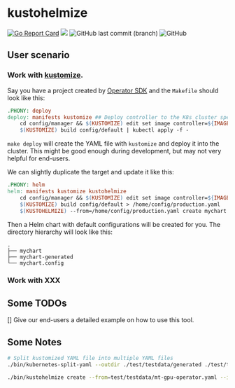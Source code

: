 # kustohelmize
[![Go Report Card](https://goreportcard.com/badge/github.com/yeahdongcn/kustohelmize)](https://goreportcard.com/report/github.com/yeahdongcn/kustohelmize)
<a href="https://github.com/yeahdongcn/kustohelmize/graphs/contributors" alt="Contributors"><img src="https://img.shields.io/github/contributors/yeahdongcn/kustohelmize" /></a>
<img alt="GitHub last commit (branch)" src="https://img.shields.io/github/last-commit/yeahdongcn/kustohelmize/main">
<img alt="GitHub" src="https://img.shields.io/github/license/yeahdongcn/kustohelmize" />

## User scenario

### Work with [kustomize](https://kustomize.io/).

Say you have a project created by [Operator SDK](https://sdk.operatorframework.io/) and the `Makefile` should look like this:

```Makefile
.PHONY: deploy
deploy: manifests kustomize ## Deploy controller to the K8s cluster specified in ~/.kube/config.
    cd config/manager && $(KUSTOMIZE) edit set image controller=${IMAGE}
    $(KUSTOMIZE) build config/default | kubectl apply -f -
```

`make deploy` will create the YAML file with `kustomize` and deploy it into the cluster. This might be good enough during development, but may not very helpful for end-users.

We can slightly duplicate the target and update it like this:

```Makefile
.PHONY: helm
helm: manifests kustomize kustohelmize
    cd config/manager && $(KUSTOMIZE) edit set image controller=${IMAGE}
    $(KUSTOMIZE) build config/default > /home/config/production.yaml
    $(KUSTOHELMIZE) --from=/home/config/production.yaml create mychart
```

Then a Helm chart with default configurations will be created for you. The directory hierarchy will look like this:

```
.
├── mychart
├── mychart-generated
└── mychart.config
```

### Work with XXX

## Some TODOs

[] Give our end-users a detailed example on how to use this tool.

## Some Notes

```bash
# Split kustomized YAML file into multiple YAML files
./bin/kubernetes-split-yaml --outdir ./test/testdata/generated ./test/testdata/mt-gpu-operator.yaml

./bin/kustohelmize create --from=test/testdata/mt-gpu-operator.yaml --intermediate-dir=mychart-generated mychart
```
